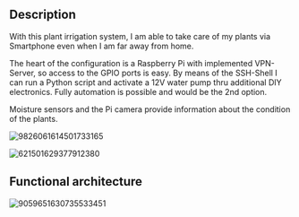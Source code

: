 ## Description

With this plant irrigation system, I am able to take care of my plants via Smartphone even when I am far away from home.

The heart of the configuration is a Raspberry Pi with implemented VPN-Server, so access to the GPIO ports is easy. By means of the SSH-Shell I can run a Python script and activate a 12V water pump thru additional DIY electronics. Fully automation is possible and would be the 2nd option.

Moisture sensors and the Pi camera provide information about the condition of the plants.

![9826061614501733165](https://github.com/Florian-Wilhelm/Raspberry-Pi/assets/77980708/322fb2e7-6f49-4acf-b82c-f94dcbb98e05)

![621501629377912380](https://github.com/Florian-Wilhelm/Raspberry-Pi/assets/77980708/1d596144-0e1f-40a7-9450-8e9f04e3fa9d)

## Functional architecture

![9059651630735533451](https://github.com/Florian-Wilhelm/Raspberry-Pi/assets/77980708/25c5cf43-2b22-4bc0-b635-0477830b394c)
